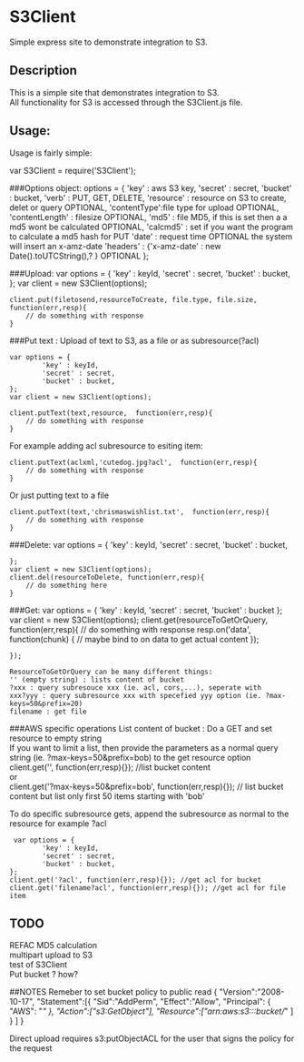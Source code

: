 S3Client
============

Simple express site to demonstrate integration to S3.

Description
-------------
This is a simple site that demonstrates integration to S3.  
All functionality for S3 is accessed through the S3Client.js file.


Usage:
------
Usage is fairly simple:  

var S3Client = require('S3Client');  

###Options object:
    options = {
        'key' : aws S3 key,
            'secret' : secret,
            'bucket' : bucket,
            'verb' : PUT, GET, DELETE,
            'resource' : resource on S3 to create, delet or query OPTIONAL,
            'contentType':file type for upload OPTIONAL,
            'contentLength' : filesize OPTIONAL, 
            'md5' : file MD5, if this is set then a a md5 wont be calculated OPTIONAL,
            'calcmd5' : set if you want the program to calculate a md5 hash for PUT
            'date' : request time OPTIONAL the system will insert an x-amz-date 
            'headers' : {'x-amz-date' : new Date().toUTCString(),? } OPTIONAL
    };

###Upload:
    var options = {
            'key' : keyId,
            'secret' : secret,
            'bucket' : bucket,
    };
    var client = new S3Client(options);
    
    client.put(filetosend,resourceToCreate, file.type, file.size, function(err,resp){
        // do something with response
    }

###Put text :
Upload of text to S3, as a file or as subresource(?acl)  
     
    var options = {
            'key' : keyId,
            'secret' : secret,
            'bucket' : bucket,
    };
    var client = new S3Client(options);
    
    client.putText(text,resource,  function(err,resp){
        // do something with response
    }

For example adding acl subresource to esiting item:  
    
    client.putText(aclxml,'cutedog.jpg?acl',  function(err,resp){
        // do something with response
    }
    
Or just putting text to a file  
    
    client.putText(text,'chrismaswishlist.txt',  function(err,resp){
        // do something with response
    }
    
###Delete:
    var options = {
            'key' : keyId,
            'secret' : secret,
            'bucket' : bucket,
            
    };
    var client = new S3Client(options);
    client.del(resourceToDelete, function(err,resp){
        // do something here
    }
    

###Get:
    var options = {
            'key' : keyId,
            'secret' : secret,
            'bucket' : bucket
    };
    var client = new S3Client(options);
    client.get(resourceToGetOrQuery, function(err,resp){
        // do something with response 
        resp.on('data', function(chunk) { // maybe bind to on data to get actual content
        });
        
    });
    
    ResourceToGetOrQuery can be many different things:
    '' (empty string) : lists content of bucket  
    ?xxx : query subresouce xxx (ie. acl, cors,...), seperate with
    xxx?yyy : query subresource xxx with specefied yyy option (ie. ?max-keys=50&prefix=20)
    filename : get file 

###AWS specific operations
List content of bucket :
   Do a GET and set resource to empty string   
   If you want to limit a list, then provide the parameters as a normal query string (ie. ?max-keys=50&prefix=bob)
   to the get resource option    
       client.get('', function(err,resp){}); //list bucket content  
       or  
       client.get('?max-keys=50&prefix=bob', function(err,resp){}); // list bucket content but list only first 50 items starting with 'bob'  
   
    
To do specific subresource gets, append the subresource as normal to the resource for example ?acl   
    
     var options = {
            'key' : keyId,
            'secret' : secret,
            'bucket' : bucket,
    };
    client.get('?acl', function(err,resp){}); //get acl for bucket
    client.get('filename?acl', function(err,resp){}); //get acl for file item

TODO 
-----------
REFAC MD5 calculation  
multipart upload to S3  
test of S3Client  
Put bucket ? how?  

##NOTES
Remeber to set bucket policy to public read 
    {
      "Version":"2008-10-17",
      "Statement":[{
        "Sid":"AddPerm",
            "Effect":"Allow",
          "Principal": {
                "AWS": "*"
             },
          "Action":["s3:GetObject"],
          "Resource":["arn:aws:s3:::bucket/*"
          ]
        }
      ]
    }

Direct upload requires s3:putObjectACL for the user that signs the policy for the request   